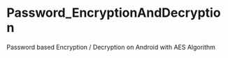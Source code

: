 # Password_EncryptionAndDecryption
Password based Encryption / Decryption on Android with AES Algorithm
